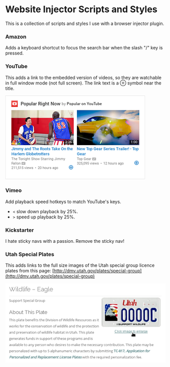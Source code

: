 # Website Injector Scripts and Styles

This is a collection of scripts and styles I use with a browser injector plugin.

### Amazon

Adds a keyboard shortcut to focus the search bar when the slash "/" key is pressed.

### YouTube

This adds a link to the embedded version of videos, so they are watchable in full window mode (not full screen). The link text is a ⊕ symbol near the title.

![YouTube example](https://raw.githubusercontent.com/knickers/styler/master/img/youtube-1.png)

### Vimeo

Add playback speed hotkeys to match YouTube's keys.

* `<` slow down playback by 25%.
* `>` speed up playback by 25%.

### Kickstarter

I hate sticky navs with a passion. Remove the sticky nav!

### Utah Special Plates

This adds links to the full size images of the Utah special group licence plates from this page: [http://dmv.utah.gov/plates/special-group](http://dmv.utah.gov/plates/special-group)

![Special plates example](https://raw.githubusercontent.com/knickers/styler/master/img/utah-special-plates.png)
